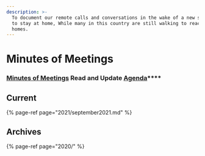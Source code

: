```yaml
---
description: >-
  To document our remote calls and conversations in the wake of a new situation
  to stay at home, While many in this country are still walking to reach their
  homes.
---
```


# Minutes of Meetings

### [**Minutes of Meetings**](https://app.gitbook.com/@janastu/s/openjanastu/~/drafts/-MX06fsOWOpUkwACywAU/daily/minutes) **Read and Update** [**Agenda**](../agenda.md)\*\*\*\*

## Current

{% page-ref page="2021/september2021.md" %}

## Archives

{% page-ref page="2020/" %}

